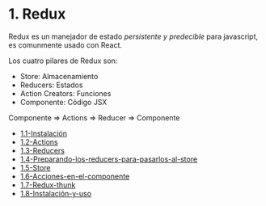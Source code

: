 # 1. Redux

Redux es un manejador de estado *persistente y predecible* para
javascript, es comunmente usado con React.

Los cuatro pilares de Redux son:

-   Store: Almacenamiento
-   Reducers: Estados
-   Action Creators: Funciones
-   Componente: Código JSX

Componente =\> Actions =\> Reducer =\> Componente



[comment]:STARTING_GENERATED_TOC

* [1.1-Instalación](<./content/1.1-Instalación.md>)
* [1.2-Actions](<./content/1.2-Actions.md>)
* [1.3-Reducers](<./content/1.3-Reducers.md>)
* [1.4-Preparando-los-reducers-para-pasarlos-al-store](<./content/1.4-Preparando-los-reducers-para-pasarlos-al-store.md>)
* [1.5-Store](<./content/1.5-Store.md>)
* [1.6-Acciones-en-el-componente](<./content/1.6-Acciones-en-el-componente.md>)
* [1.7-Redux-thunk](<./content/1.7-Redux-thunk.md>)
* [1.8-Instalación-y-uso](<./content/1.8-Instalación-y-uso.md>)

[comment]:ENDING_GENERATED_TOC
